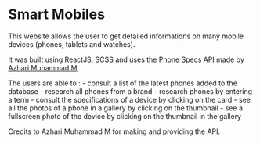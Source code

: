 # Smart Mobiles


This website allows the user to get detailed informations on many mobile devices (phones, tablets and watches).

It was built using ReactJS, SCSS and uses the [Phone Specs API](https://github.com/azharimm/phone-specs-api) made by [Azhari Muhammad M](https://www.azharimm.dev/).

The users are able to :
\- consult a list of the latest phones added to the database
\- research all phones from a brand
\- research phones by entering a term
\- consult the specifications of a device by clicking on the card
\- see all the photos of a phone in a gallery by clicking on the thumbnail
\- see a fullscreen photo of the device by clicking on the thumbnail in the gallery

Credits to Azhari Muhammad M for making and providing the API.